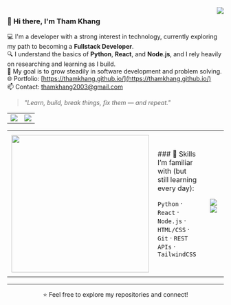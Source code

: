 <!-- HEADER WITH STATS -->
<a href="https://github.com/ThamKhang">
  <img align="right" src="https://github-readme-stats.vercel.app/api?username=ThamKhang&show_icons=true&theme=tokyonight" />
</a>

### 👋 Hi there, I'm **Tham Khang**

💻 I'm a developer with a strong interest in technology, currently exploring my path to becoming a **Fullstack Developer**.  
🔍 I understand the basics of **Python**, **React**, and **Node.js**, and I rely heavily on researching and learning as I build.  
🎯 My goal is to grow steadily in software development and problem solving.  
🌐 Portfolio: [https://thamkhang.github.io/](https://thamkhang.github.io/)  
📫 Contact: [thamkhang2003@gmail.com](mailto:thamkhang2003@gmail.com)

> _"Learn, build, break things, fix them — and repeat."_



<!-- PROFILE CARDS: PROFILE + LANGUAGE ON SAME LINE USING TABLE -->
<table align="center" style="width: 100%; max-width: 100%; border-spacing: 20px;">
  <tr>
    <td><img src="https://github-profile-summary-cards.vercel.app/api/cards/profile-details?username=ThamKhang&theme=tokyonight" style="max-width: 100%;" /></td>
    <td><img src="https://github-profile-summary-cards.vercel.app/api/cards/repos-per-language?username=ThamKhang&theme=tokyonight" style="max-width: 100%;" /></td>
  </tr>
</table>

<!-- GITHUB STREAK & LANGUAGES -->
<!--
<table align="center" style="width: 100%; max-width: 100%; border-spacing: 20px;">
  <tr>
    <td><img src="https://github-readme-streak-stats.herokuapp.com?user=ThamKhang&theme=tokyonight&hide_border=true" style="max-width: 100%;" /></td>
    <td><img src="https://github-profile-summary-cards.vercel.app/api/cards/stats?username=ThamKhang&theme=tokyonight" style="max-width: 100%;" /></td>
  </tr>
</table>
 -->

<!-- PROFILE CARDS: PROFILE + LANGUAGE ON SAME LINE USING FLEXBOX -->
<table align="center" style="width: 100%; max-width: 100%; table-layout: fixed; border: none;">
  <tr>
    <td style="width: 33%; padding: 10px;">
      <img src="https://media.giphy.com/media/LmNwrBhejkK9EFP504/giphy.gif" width="320" />
    </td>
    <td style="width: 33%; padding: 10px;">
      <p>### 🧠 Skills I’m familiar with (but still learning every day):</p>
      <p><code>Python</code> · <code>React</code> · <code>Node.js</code> · <code>HTML/CSS</code> · <code>Git</code> · <code>REST APIs</code> · <code>TailwindCSS</code></p>
    </td>
    <td style="width: 33%; padding: 10px;">
      <div align="center" style="margin-top: 10px;">
        <a href="https://thamkhang.github.io/">
          <img src="https://img.shields.io/badge/Portfolio-%23007ACC?style=for-the-badge&logo=githubpages&logoColor=white" />
        </a>
        <a href="mailto:thamkhang2003@gmail.com">
          <img src="https://img.shields.io/badge/Email-Contact-informational?style=for-the-badge&logo=gmail&logoColor=white" />
        </a>
      </div>
    </td>
  </tr>
</table>

---

<!-- FOOTER -->
<div align="center">
  ⭐️ Feel free to explore my repositories and connect!  
</div>
